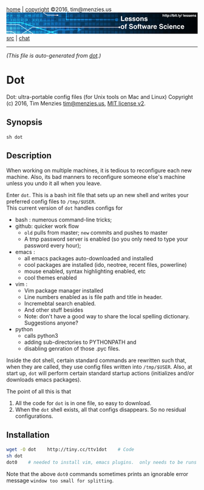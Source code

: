 [home](http://bit.ly/lessons) |
[copyright](https://github.com/lessen/src/blob/master/LICENSE.md) &copy;2016, tim&commat;menzies.us
<br>
[<img width=900 src="https://github.com/lessen/src/blob/master/img/banner.png?raw=true">](http://bit.ly/lessons)<br>
[src](https://github.com/lessen/src) |
[chat](https://lessons.slack.com/)

______

_(This file is auto-generated from [dot](dot).)_  


# Dot

Dot: ultra-portable config files  (for Unix tools on Mac and Linux)
Copyright (c) 2016, Tim Menzies tim@menzies.us, [MIT license v2](http://bit.ly/lessenlicense).

## Synopsis

    sh dot

## Description

When working on multiple machines, it is tedious to reconfigure each new
machine. Also, its bad manners to reconfigure someone else's machine unless
you undo it all when you leave.

Enter `dot`. This is a bash init file that sets up an new shell and writes
your preferred config files to `/tmp/$USER`.  
This current version of `dot` handles configs for 

- bash : numerous command-line tricks;
- github: quicker work flow 
     - `old` pulls from master; `new` commits and pushes to master
     - A tmp password server is enabled (so you only need to type
      your password every hour);
- emacs :
     - all emacs packages auto-downloaded and installed
     - cool packages are installed (ido, neotree, recent files, powerline)
     - mouse enabled, syntax highlighting enabled, etc
     - cool themes enabled
- vim :
     - Vim package manager installed
     - Line numbers enabled as is file path and title in header.
     - Incremebtal search enabled.
     - And other stuff besides
     - Note: don't have a good way to share the local spelling dictionary. Suggestions anyone?
- python 
     - calls python3
     - adding sub-directories to PYTHONPATH and
     - disabling genration of those .pyc files.

Inside the dot shell, certain
standard commands are rewritten such that, when they are called, they use
config files written into `/tmp/$USER`.  Also, at start up, `dot` will perform
certain standard startup actions (initializes and/or downloads emacs packages).


The point of all this is that

1. All the code for `dot` is in one file, so easy to download.
2. When the `dot` shell exists, all that configs
   disappears. So no residual configurations.

## Installation

```sh
wget -O dot    http://tiny.cc/ttv1dot    # Code
sh dot  
dot0    # needed to install vim, emacs plugins.  only needs to be runs one
```
 
Note that the above `dot0` commands sometimes prints an ignorable error message
`window too small for splitting`.

